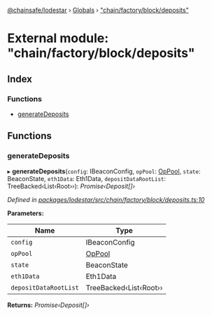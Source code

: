 [@chainsafe/lodestar](../README.md) › [Globals](../globals.md) › ["chain/factory/block/deposits"](_chain_factory_block_deposits_.md)

# External module: "chain/factory/block/deposits"

## Index

### Functions

* [generateDeposits](_chain_factory_block_deposits_.md#generatedeposits)

## Functions

###  generateDeposits

▸ **generateDeposits**(`config`: IBeaconConfig, `opPool`: [OpPool](../classes/_oppool_oppool_.oppool.md), `state`: BeaconState, `eth1Data`: Eth1Data, `depositDataRootList`: TreeBacked‹List‹Root››): *Promise‹Deposit[]›*

*Defined in [packages/lodestar/src/chain/factory/block/deposits.ts:10](https://github.com/ChainSafe/lodestar/blob/c806550/packages/lodestar/src/chain/factory/block/deposits.ts#L10)*

**Parameters:**

Name | Type |
------ | ------ |
`config` | IBeaconConfig |
`opPool` | [OpPool](../classes/_oppool_oppool_.oppool.md) |
`state` | BeaconState |
`eth1Data` | Eth1Data |
`depositDataRootList` | TreeBacked‹List‹Root›› |

**Returns:** *Promise‹Deposit[]›*
